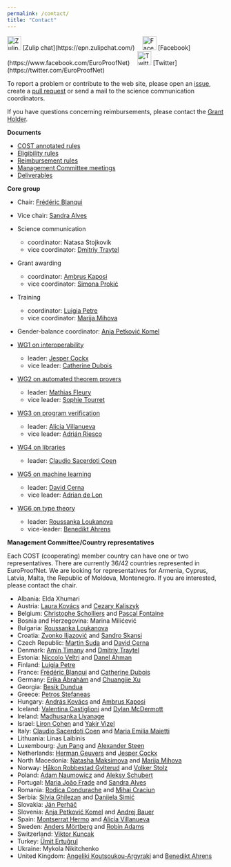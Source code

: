 ```yaml
---
permalink: /contact/
title: "Contact"
---
```


<img src="/assets/images/zulip.svg" width='32px' alt="Zulip icon"/>
[Zulip chat](https://epn.zulipchat.com/)&emsp;
<img src="/assets/images/icons8-facebook-48.png" width='32px' alt="Facebook icon"/>
[Facebook](https://www.facebook.com/EuroProofNet)&emsp;
<img src="/assets/images/Twitter.svg" width='32px' alt="Twitter icon"/>
[Twitter](https://twitter.com/EuroProofNet)

To report a problem or contribute to the web site, please open an [issue](https://github.com/EuroProofNet/europroofnet.github.io/issues), create a [pull request](https://github.com/EuroProofNet/europroofnet.github.io) or send a mail to the science communication coordinators.

If you have questions concerning reimbursements, please contact
the [Grant Holder](mailto:saf-saclay-recettes@inria.fr).

**Documents**

- [COST annotated rules](https://www.cost.eu/Annotated_Rules_for_COST_Actions_C)
- [Eligibility rules](../eligibility)
- [Reimbursement rules](../reimbursement-rules)
- [Management Committee meetings](../mc-meetings)
- [Deliverables](../deliverables)

**Core group**

- Chair: [Frédéric Blanqui](https://blanqui.gitlabpages.inria.fr/)
- Vice chair: [Sandra Alves](https://www.dcc.fc.up.pt/~sandra/)

- Science communication
  * coordinator: Natasa Stojkovik
  * vice coordinator: [Dmitriy Traytel](https://traytel.bitbucket.io/)

- Grant awarding
  * coordinator: [Ambrus Kaposi](https://akaposi.github.io/)
  * vice coordinator: [Simona Prokić](http://imft.ftn.uns.ac.rs/simona/)

- Training
  * coordinator: [Luigia Petre](http://users.abo.fi/lpetre/)
  * vice coordinator: [Marija Mihova](https://finki.ukim.mk/en/staff/marija-mihova)

- Gender-balance coordinator: [Anja Petković Komel](https://anjapetkovic.com/)

- [WG1 on interoperability](/wg1)
  * leader: [Jesper Cockx](https://jesper.sikanda.be/)
  * vice leader: [Catherine Dubois](http://web4.ensiie.fr/~catherine.dubois/)

- [WG2 on automated theorem provers](/wg2)
  * leader: [Mathias Fleury](https://cca.informatik.uni-freiburg.de/fleury/)
  * vice leader: [Sophie Tourret](https://www.mpi-inf.mpg.de/departments/automation-of-logic/people/sophie-tourret)
  
- [WG3 on program verification](/wg3)
  * leader: [Alicia Villanueva](http://personales.upv.es/alvilga1/)
  * vice leader: [Adrián Riesco](https://maude.ucm.es/~adrian/)

- [WG4 on libraries](/wg4)
  * leader: [Claudio Sacerdoti Coen](http://www.cs.unibo.it/~sacerdot/)

- [WG5 on machine learning](/wg5)
  * leader: [David Cerna](https://www.cs.cas.cz/dcerna/)
  * vice leader: [Adrian de Lon](https://adelon.net)

- [WG6 on type theory](/wg6)
  * leader: [Roussanka Loukanova](https://staff.math.su.se/rloukanova/)
  * vice-leader: [Benedikt Ahrens](https://benediktahrens.gitlab.io/)

**Management Committee/Country representatives**

Each COST (cooperating) member country can have one or two representatives. There are currently 36/42 countries represented in EuroProofNet. We are looking for representatives for Armenia, Cyprus, Latvia, Malta, the Republic of Moldova, Montenegro. If you are interested, please contact the chair.

- Albania: Elda Xhumari
- Austria: [Laura Kovács](http://lkovacs.com/) and [Cezary Kaliszyk](http://cl-informatik.uibk.ac.at/cek/)
- Belgium: [Christophe Scholliers](https://users.ugent.be/~chscholl/) and [Pascal Fontaine](https://people.montefiore.uliege.be/pfontain/)
- Bosnia and Herzegovina: Marina Milićević
- Bulgaria: [Roussanka Loukanova](https://staff.math.su.se/rloukanova/)
- Croatia: [Zvonko Iljazović](https://www.pmf.unizg.hr/en/zvonko.iljazovic) and [Sandro Skansi](https://www.hrstud.unizg.hr/staff/sandro.skansi)
- Czech Republic: [Martin Suda](http://people.ciirc.cvut.cz/~sudamar2/) and [David Cerna](https://www.cs.cas.cz/staff/dcerna/)
- Denmark: [Amin Timany](https://cs.au.dk/~timany/) and [Dmitriy Traytel](https://traytel.bitbucket.io/)
- Estonia: [Niccolo Veltri](https://niccoloveltri.github.io/) and [Danel Ahman](https://danel.ahman.ee/)
- Finland: [Luigia Petre](http://users.abo.fi/lpetre/)
- France: [Frédéric Blanqui](https://blanqui.gitlabpages.inria.fr/) and [Catherine Dubois](http://web4.ensiie.fr/~catherine.dubois/)
- Germany: [Erika Ábrahám](https://ths.rwth-aachen.de/people/erika-abraham/) and [Chuangjie Xu](https://cj-xu.github.io/)
- Georgia: [Besik Dundua](https://www.kiu.edu.ge/?m=325)
- Greece: [Petros Stefaneas](https://ntua.academia.edu/PStefaneas)
- Hungary: [András Kovács](https://orcid.org/0000-0002-6375-9781) and [Ambrus Kaposi](https://akaposi.github.io/)
- Iceland: [Valentina Castiglioni](https://sites.google.com/view/valentinacastiglioni/home) and [Dylan McDermott](https://dylanm.org/)
- Ireland: [Madhusanka Liyanage](https://sites.google.com/view/madhusanka/home)
- Israel: [Liron Cohen](https://in.bgu.ac.il/en/Pages/Liron-Cohen.aspx) and [Yakir Vizel](http://www.cs.technion.ac.il/~yvizel/)
- Italy: [Claudio Sacerdoti Coen](http://www.cs.unibo.it/~sacerdot/) and [Maria Emilia Maietti](https://www.math.unipd.it/~maietti/)
- Lithuania: Linas Laibinis
- Luxembourg: [Jun Pang](https://satoss.uni.lu/members/jun/) and [Alexander Steen](https://www.alexandersteen.de/)
- Netherlands: [Herman Geuvers](http://www.cs.ru.nl/~herman/) and [Jesper Cockx](https://jesper.sikanda.be/)
- North Macedonia: [Natasha Maksimova](https://scholar.ugd.edu.mk/nmaksimova) and [Marija Mihova](https://finki.ukim.mk/en/staff/marija-mihova)
- Norway: [Håkon Robbestad Gylterud](https://hakon.gylterud.net/) and [Volker Stolz](https://ict.hvl.no/people/volker-stolz/)
- Poland: [Adam Naumowicz](http://math.uwb.edu.pl/~adamn/) and [Aleksy Schubert](https://www.mimuw.edu.pl/~alx/)
- Portugal: [Maria João Frade](https://haslab.uminho.pt/mjf/) and [Sandra Alves](https://www.dcc.fc.up.pt/~sandra/)
- Romania: [Rodica Condurache](https://profs.info.uaic.ro/~rodica.condurache/) and [Mihai Craciun](http://www.cs.ubbcluj.ro/~craciunf/)
- Serbia: [Silvia Ghilezan](http://imft.ftn.uns.ac.rs/~silvia/) and [Danijela Simić](http://poincare.matf.bg.ac.rs/~danijela/) 
- Slovakia: [Ján Perháč](https://kpi.fei.tuke.sk/en/person/jan-perhac)
- Slovenia: [Anja Petković Komel](https://anjapetkovic.com/) and [Andrej Bauer](http://www.andrej.com/)
- Spain: [Montserrat Hermo](http://www.sc.ehu.es/jiwhehum2/LoRea/Mhermo/research.html) and [Alicia Villanueva](http://personales.upv.es/alvilga1/)
- Sweden: [Anders Mörtberg](https://staff.math.su.se/anders.mortberg/) and [Robin Adams](https://www.chalmers.se/en/staff/Pages/robinad.aspx)
- Switzerland: [Viktor Kuncak](https://lara.epfl.ch/~kuncak/)
- Turkey: [Ümit Ertuğrul](https://avesis.ktu.edu.tr/uertugrul/)
- Ukraine: Mykola Nikitchenko
- United Kingdom: [Angeliki Koutsoukou-Argyraki](https://www.cl.cam.ac.uk/~ak2110/) and [Benedikt Ahrens](https://benediktahrens.gitlab.io/)

